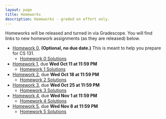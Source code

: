 ```yaml
---
layout: page
title: Homeworks
description: Homeworks - graded on effort only.
---
```


Homeworks will be released and turned in via Gradescope.  You will find links to new homework assignments (as they are released) below.

- [Homework 0](https://docs.google.com/document/d/1dil1xXKEYaJN6Y1iHrayu8qdJ6CVyk0cyt4H1uk5R1g/view), **(Optional, no due date.)**  This is meant to help you prepare for CS 131.
  - [Homework 0 Solutions](https://docs.google.com/document/d/1dil1xXKEYaJN6Y1iHrayu8qdJ6CVyk0cyt4H1uk5R1g/view#heading=h.qeo2khtmpkh)
- [Homework 1](https://www.gradescope.com/courses/626344/assignments/3473085), due **Wed Oct 11 at 11:59 PM**
  - [Homework 1 Solutions](https://docs.google.com/document/d/1MtjfnUk6IpNHS_05qr85vVQvEDUJSMmTKsDnShutr0k/edit?usp=share_link)
- [Homework 2](https://www.gradescope.com/courses/626344/assignments/3513220), due **Wed Oct 18 at 11:59 PM**
  - [Homework 2 Solutions](https://docs.google.com/document/d/1qdlZD_vx3HHJDw9clKlJJvwbSwDYEfEyO0g8mONMNWI/edit?usp=sharing)
- [Homework 3](https://www.gradescope.com/courses/626344/assignments/3550828), due **Wed Oct 25 at 11:59 PM**
  - [Homework 3 Solutions](https://docs.google.com/document/d/1qCsl7-Pdx3aefuXwIEcWWcdV3hsvc4Mx6PkEwvD0xhY/edit?usp=sharing)
- [Homework 4](https://www.gradescope.com/courses/626344/assignments/3588774), due **Wed Nov 1 at 11:59 PM**
  - [Homework 4 Solutions](https://docs.google.com/document/d/1wPITKFxHVmczJb66Sf7vrIaEgA1cCUdSKLoFQfDbWu8/edit?usp=sharing)
- [Homework 5](https://www.gradescope.com/courses/626344/assignments/3622513), due **Wed Nov 8 at 11:59 PM**
  - [Homework 5 Solutions](https://docs.google.com/document/d/1LU-RLvYf8dZUM6I570WIht7GC4kwSFdeOFxr28L_Auk/edit?usp=sharing)
